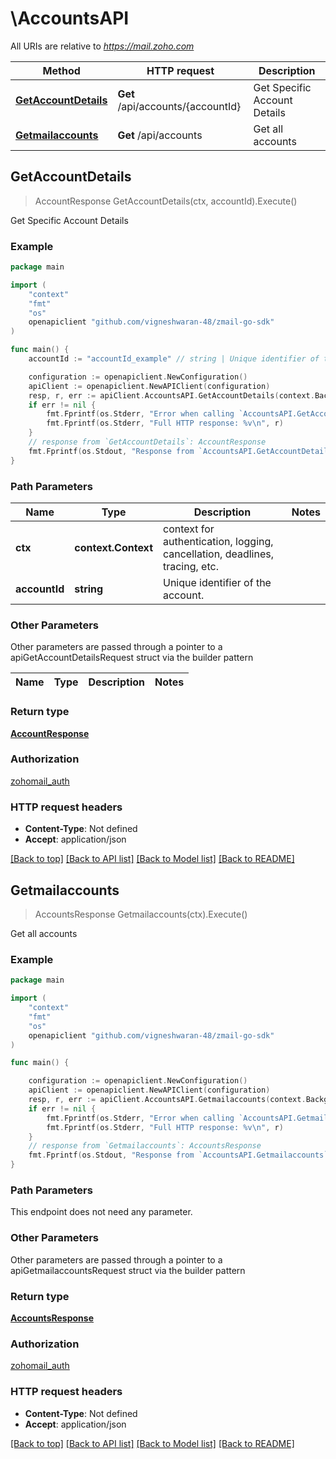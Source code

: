 # \AccountsAPI

All URIs are relative to *https://mail.zoho.com*

Method | HTTP request | Description
------------- | ------------- | -------------
[**GetAccountDetails**](AccountsAPI.md#GetAccountDetails) | **Get** /api/accounts/{accountId} | Get Specific Account Details
[**Getmailaccounts**](AccountsAPI.md#Getmailaccounts) | **Get** /api/accounts | Get all accounts



## GetAccountDetails

> AccountResponse GetAccountDetails(ctx, accountId).Execute()

Get Specific Account Details



### Example

```go
package main

import (
	"context"
	"fmt"
	"os"
	openapiclient "github.com/vigneshwaran-48/zmail-go-sdk"
)

func main() {
	accountId := "accountId_example" // string | Unique identifier of the account.

	configuration := openapiclient.NewConfiguration()
	apiClient := openapiclient.NewAPIClient(configuration)
	resp, r, err := apiClient.AccountsAPI.GetAccountDetails(context.Background(), accountId).Execute()
	if err != nil {
		fmt.Fprintf(os.Stderr, "Error when calling `AccountsAPI.GetAccountDetails``: %v\n", err)
		fmt.Fprintf(os.Stderr, "Full HTTP response: %v\n", r)
	}
	// response from `GetAccountDetails`: AccountResponse
	fmt.Fprintf(os.Stdout, "Response from `AccountsAPI.GetAccountDetails`: %v\n", resp)
}
```

### Path Parameters


Name | Type | Description  | Notes
------------- | ------------- | ------------- | -------------
**ctx** | **context.Context** | context for authentication, logging, cancellation, deadlines, tracing, etc.
**accountId** | **string** | Unique identifier of the account. | 

### Other Parameters

Other parameters are passed through a pointer to a apiGetAccountDetailsRequest struct via the builder pattern


Name | Type | Description  | Notes
------------- | ------------- | ------------- | -------------


### Return type

[**AccountResponse**](AccountResponse.md)

### Authorization

[zohomail_auth](../README.md#zohomail_auth)

### HTTP request headers

- **Content-Type**: Not defined
- **Accept**: application/json

[[Back to top]](#) [[Back to API list]](../README.md#documentation-for-api-endpoints)
[[Back to Model list]](../README.md#documentation-for-models)
[[Back to README]](../README.md)


## Getmailaccounts

> AccountsResponse Getmailaccounts(ctx).Execute()

Get all accounts



### Example

```go
package main

import (
	"context"
	"fmt"
	"os"
	openapiclient "github.com/vigneshwaran-48/zmail-go-sdk"
)

func main() {

	configuration := openapiclient.NewConfiguration()
	apiClient := openapiclient.NewAPIClient(configuration)
	resp, r, err := apiClient.AccountsAPI.Getmailaccounts(context.Background()).Execute()
	if err != nil {
		fmt.Fprintf(os.Stderr, "Error when calling `AccountsAPI.Getmailaccounts``: %v\n", err)
		fmt.Fprintf(os.Stderr, "Full HTTP response: %v\n", r)
	}
	// response from `Getmailaccounts`: AccountsResponse
	fmt.Fprintf(os.Stdout, "Response from `AccountsAPI.Getmailaccounts`: %v\n", resp)
}
```

### Path Parameters

This endpoint does not need any parameter.

### Other Parameters

Other parameters are passed through a pointer to a apiGetmailaccountsRequest struct via the builder pattern


### Return type

[**AccountsResponse**](AccountsResponse.md)

### Authorization

[zohomail_auth](../README.md#zohomail_auth)

### HTTP request headers

- **Content-Type**: Not defined
- **Accept**: application/json

[[Back to top]](#) [[Back to API list]](../README.md#documentation-for-api-endpoints)
[[Back to Model list]](../README.md#documentation-for-models)
[[Back to README]](../README.md)

